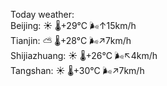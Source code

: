 Today weather:  
Beijing: ☀️ 🌡️+29°C 🌬️↑15km/h  
Tianjin: ⛅️  🌡️+28°C 🌬️↗7km/h  
Shijiazhuang: ☀️ 🌡️+26°C 🌬️↖4km/h  
Tangshan: ☀️ 🌡️+30°C 🌬️↗7km/h  
